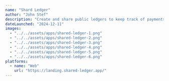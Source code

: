 ```yaml
---
name: "Shard Ledger"
author: "John Stef"
description: "Create and share public ledgers to keep track of payments and balances with others from the browser. No download needed 🚀"
dateLaunched: "2024-12-11"
images:
  - "../../assets/apps/shared-ledger-1.png"
  - "../../assets/apps/shared-ledger-2.png"
  - "../../assets/apps/shared-ledger-3.png"
  - "../../assets/apps/shared-ledger-4.png"
  - "../../assets/apps/shared-ledger-5.png"
  - "../../assets/apps/shared-ledger-6.png"
platforms:
  - name: "Web"
    url: "https://landing.shared-ledger.app/"
---
```

